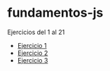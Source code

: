 # fundamentos-js
Ejercicios del 1 al 21

<ul>
    <li><a href="ejercicio1/index.html" target="_blank">Ejercicio 1</a></li>
    <li><a href="ejercicio2/index.html" target="_blank">Ejercicio 2</a></li>
    <li><a href="ejercicio3/index.html" target="_blank">Ejercicio 3</a></li>
    <!-- y así con todos los ejercicios -->
</ul>


